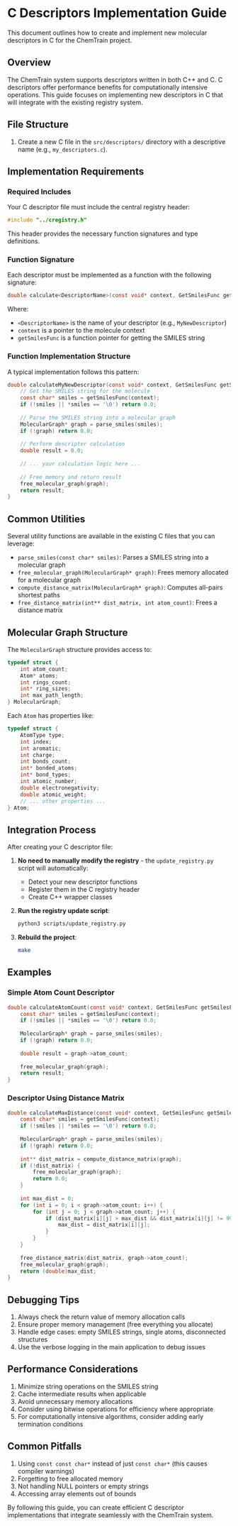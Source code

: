 # C Descriptors Implementation Guide

This document outlines how to create and implement new molecular descriptors in C for the ChemTrain project.

## Overview

The ChemTrain system supports descriptors written in both C++ and C. C descriptors offer performance benefits for computationally intensive operations. This guide focuses on implementing new descriptors in C that will integrate with the existing registry system.

## File Structure

1. Create a new C file in the `src/descriptors/` directory with a descriptive name (e.g., `my_descriptors.c`).

## Implementation Requirements

### Required Includes

Your C descriptor file must include the central registry header:

```c
#include "../cregistry.h"
```

This header provides the necessary function signatures and type definitions.

### Function Signature

Each descriptor must be implemented as a function with the following signature:

```c
double calculate<DescriptorName>(const void* context, GetSmilesFunc getSmilesFunc)
```

Where:
- `<DescriptorName>` is the name of your descriptor (e.g., `MyNewDescriptor`)
- `context` is a pointer to the molecule context
- `getSmilesFunc` is a function pointer for getting the SMILES string

### Function Implementation Structure

A typical implementation follows this pattern:

```c
double calculateMyNewDescriptor(const void* context, GetSmilesFunc getSmilesFunc) {
    // Get the SMILES string for the molecule
    const char* smiles = getSmilesFunc(context);
    if (!smiles || *smiles == '\0') return 0.0;
    
    // Parse the SMILES string into a molecular graph
    MolecularGraph* graph = parse_smiles(smiles);
    if (!graph) return 0.0;
    
    // Perform descriptor calculation
    double result = 0.0;
    
    // ... your calculation logic here ...
    
    // Free memory and return result
    free_molecular_graph(graph);
    return result;
}
```

## Common Utilities

Several utility functions are available in the existing C files that you can leverage:

- `parse_smiles(const char* smiles)`: Parses a SMILES string into a molecular graph
- `free_molecular_graph(MolecularGraph* graph)`: Frees memory allocated for a molecular graph
- `compute_distance_matrix(MolecularGraph* graph)`: Computes all-pairs shortest paths
- `free_distance_matrix(int** dist_matrix, int atom_count)`: Frees a distance matrix

## Molecular Graph Structure

The `MolecularGraph` structure provides access to:

```c
typedef struct {
    int atom_count;
    Atom* atoms;
    int rings_count;
    int* ring_sizes;
    int max_path_length;
} MolecularGraph;
```

Each `Atom` has properties like:

```c
typedef struct {
    AtomType type;
    int index;
    int aromatic;
    int charge;
    int bonds_count;
    int* bonded_atoms;
    int* bond_types;
    int atomic_number;
    double electronegativity;
    double atomic_weight;
    // ... other properties ...
} Atom;
```

## Integration Process

After creating your C descriptor file:

1. **No need to manually modify the registry** - the `update_registry.py` script will automatically:
   - Detect your new descriptor functions
   - Register them in the C registry header
   - Create C++ wrapper classes

2. **Run the registry update script**:
   ```bash
   python3 scripts/update_registry.py
   ```

3. **Rebuild the project**:
   ```bash
   make
   ```

## Examples

### Simple Atom Count Descriptor

```c
double calculateAtomCount(const void* context, GetSmilesFunc getSmilesFunc) {
    const char* smiles = getSmilesFunc(context);
    if (!smiles || *smiles == '\0') return 0.0;
    
    MolecularGraph* graph = parse_smiles(smiles);
    if (!graph) return 0.0;
    
    double result = graph->atom_count;
    
    free_molecular_graph(graph);
    return result;
}
```

### Descriptor Using Distance Matrix

```c
double calculateMaxDistance(const void* context, GetSmilesFunc getSmilesFunc) {
    const char* smiles = getSmilesFunc(context);
    if (!smiles || *smiles == '\0') return 0.0;
    
    MolecularGraph* graph = parse_smiles(smiles);
    if (!graph) return 0.0;
    
    int** dist_matrix = compute_distance_matrix(graph);
    if (!dist_matrix) {
        free_molecular_graph(graph);
        return 0.0;
    }
    
    int max_dist = 0;
    for (int i = 0; i < graph->atom_count; i++) {
        for (int j = 0; j < graph->atom_count; j++) {
            if (dist_matrix[i][j] > max_dist && dist_matrix[i][j] != 9999) {
                max_dist = dist_matrix[i][j];
            }
        }
    }
    
    free_distance_matrix(dist_matrix, graph->atom_count);
    free_molecular_graph(graph);
    return (double)max_dist;
}
```

## Debugging Tips

1. Always check the return value of memory allocation calls
2. Ensure proper memory management (free everything you allocate)
3. Handle edge cases: empty SMILES strings, single atoms, disconnected structures
4. Use the verbose logging in the main application to debug issues

## Performance Considerations

1. Minimize string operations on the SMILES string
2. Cache intermediate results when applicable
3. Avoid unnecessary memory allocations
4. Consider using bitwise operations for efficiency where appropriate
5. For computationally intensive algorithms, consider adding early termination conditions

## Common Pitfalls

1. Using `const const char*` instead of just `const char*` (this causes compiler warnings)
2. Forgetting to free allocated memory
3. Not handling NULL pointers or empty strings
4. Accessing array elements out of bounds

By following this guide, you can create efficient C descriptor implementations that integrate seamlessly with the ChemTrain system. 